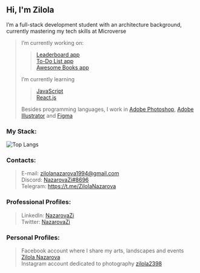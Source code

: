<h2> Hi, I'm Zilola <br/> </h2>

<p>I’m a full-stack development student with an architecture background, currently mastering my tech skills at Microverse</p>

> I’m currently working on:
> > [Leaderboard app](https://github.com/Zilola-Nazarova/leaderboard) <br/>
> > [To-Do List app](https://zilola-nazarova.github.io/to-do-list) <br/>
> > [Awesome Books app](https://zilola-nazarova.github.io/awesome-books-es6/) <br/>
> 
> I’m currently learning
> > [JavaScript](https://developer.mozilla.org/ru/docs/Web/JavaScript) <br/>
> > [React.js](https://ru.legacy.reactjs.org/)
>
> Besides programming languages, I work in [Adobe Photoshop](https://www.adobe.com/ru/products/photoshop.html), [Adobe Illustrator](https://www.adobe.com/ru/products/illustrator.html) and [Figma](https://www.figma.com/login)

<h3>My Stack:</h3>

![Top Langs](https://github-readme-stats.vercel.app/api/top-langs/?username=Zilola-Nazarova&layout=compact&show_icons=true&theme=onedark)

<!--- <img align='right' src="https://github.com/Zilola-Nazarova/Zilola-Nazarova/assets/61951420/b162c9fc-6e04-40c3-8da4-e97ec4af35c5" width="600"> -->

<h3>Contacts:</h3>

> E-mail: zilolanazarova1994@gmail.com <br/>
> Discord: [NazarovaZi#8696](https://discordapp.com/users/1132805236575187075) <br/>
> Telegram: https://t.me/ZilolaNazarova

<h3>Professional Profiles:</h3>

> LinkedIn: [NazarovaZi](https://linkedin.com/in/nazarovazi) <br/>
> Twitter: [NazarovaZi](https://twitter.com/NazarovaZi)

<h3>Personal Profiles:</h3>

> Facebook account where I share my arts, landscapes and events [Zilola Nazarova](https://www.facebook.com/NazarovaZi) <br/>
> Instagram account dedicated to photography [zilola2398](https://www.instagram.com/zilola2398) <br/>


